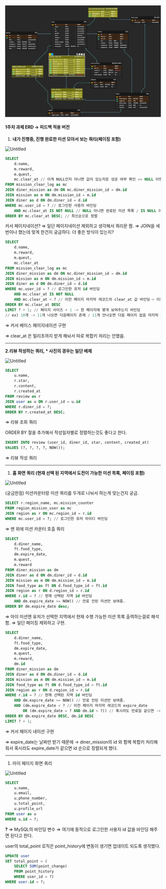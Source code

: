 ![alt text](<UMC_01 (1).png>)

#### 1주차 과제 ERD -> 피드백 적용 버전

1. **내가 진행중, 진행 완료한 미션 모아서 보는 쿼리(페이징 포함)**

![Untitled](attachment:fb2c37cf-9eb2-4e18-b21c-af42c1dd2cc0:Untitled.png)

```sql
SELECT
	d.name,
	m.reward,
	m.quest,
	mc.clear_at // 이게 NULL인지 아니면 값이 있는지로 성공 여부 확인 => NULL 이면 진행중
FROM mission_clear_log as mc
JOIN diner_mission as dm ON mc.diner_mission_id = dm.id
JOIN mission as m ON dm.mission_id = m.id
JOIN diner as d ON dm.diner_id = d.id
WHERE mc.user_id = ? // 로그인한 사용자 바인딩
	AND mc.clear_at IS NOT NULL // NULL 아니면 완료된 미션 목록 / IS NULL 이면 진행중인 미션 목록
ORDER BY mc.clear_at DESC; // 최신순으로 정렬
```

커서 페이지네이션? ⇒ 일단 페이지네이션 제외하고 생각해서 쿼리문 짬. ⇒ JOIN을 세번이나 했는데 맞게 한건지 궁금하다. 더 좋은 방식이 있는지?

```sql
SELECT
	d.name,
	m.reward,
	m.quest,
	mc.clear_at
FROM mission_clear_log as mc
JOIN diner_mission as dm ON mc.diner_mission_id = dm.id
JOIN mission as m ON dm.mission_id = m.id
JOIN diner as d ON dm.diner_id = d.id
WHERE mc.user_id = ? // 로그인한 유저 id 바인딩
	AND mc.clear_at IS NOT NULL
	AND mc.clear_at < ? // 이전 페이지 마지막 레코드의 clear_at 값 바인딩-> 이전 페이지보다 오래된 (덜 최신순인) 레코드만 조회
ORDER BY mc.clear_at DESC
LIMIT ? + 1; // 페이지 사이즈 + 1 -> 한 페이지에 몇개 보여주는지 바인딩
// ex) 10개 -> 11개 나오면 다음페이지 존재 / 11개 안나오면 다음 페이지 없음 마지막 페이지
```

⇒ 커서 베이스 페이지네이션 구현

⇒ clear_at 은 밀리초까지 받게 해놔서 따로 복합키 처리는 안했음.

---

**2.리뷰 작성하는 쿼리, \* 사진의 경우는 일단 배제**

![Untitled](attachment:ff64bece-430c-45e4-96fa-de1e40b984db:Untitled.png)

```sql
SELECT
	u.name,
	r.star,
	r.content,
	r.created_at
FROM review as r
JOIN user as u ON r.user_id = u.id
WHERE r.diner_id = ?;
ORDER BY r.created_at DESC;
```

⇒ 리뷰 조회 쿼리

ORDER BY 절을 추가해서 작성일자별로 정렬하는것도 좋다고 한다.

```sql
INSERT INTO review (user_id, diner_id, star, content, created_at)
VALUES (?, ?, ?, ?, NOW());
```

⇒ 리뷰 작성 쿼리

---

1. **홈 화면 쿼리 (현재 선택 된 지역에서 도전이 가능한 미션 목록, 페이징 포함)**

![Untitled](attachment:6ad90e83-6e2e-4f56-8779-82d16c7f7303:Untitled.png)

(궁금한점) 미션카운터랑 미션 쿼리를 두개로 나눠서 하는게 맞는건지 궁금.

```sql
SELECT r.region_name, mc.mission_counter
FROM region_mission_user as mc
JOIN region as r ON mc.region_id = r.id
WHERE mc.user_id = ?; // 로그인한 유저 아이디 바인딩
```

⇒ 맨 위에 미션 카운터 호출 쿼리

```sql
SELECT
	d.diner_name,
	ft.food_type,
	dm.expire_date,
	m.quest,
	m.reward
FROM diner_mission as dm
JOIN diner as d ON dm.diner_id = d.id
JOIN mission as m ON dm.mission_id = m.id
JOIN food_type as ft ON d.food_type_id = ft.id
JOIN region as r ON d.region_id = r.id
WHERE r.id = ? // 현재 선택된 지역 id 바인딩
	AND dm.expire_date >= NOW() // 만료 안된 미션만 보여줌.
ORDER BY dm.expire_date desc;
```

⇒ 마이 미션엔 유저가 선택한 지역에서 현재 수행 가능한 미션 목록 출력하는걸로 해석함. ⇒ 일단 페이징 제외하고 구현.

```sql
SELECT
	d.diner_name,
	ft.food_type,
	dm.expire_date,
	m.quest,
	m.reward,
	dm.id
FROM diner_mission as dm
JOIN diner as d ON dm.diner_id = d.id
JOIN mission as m ON dm.mission_id = m.id
JOIN food_type as ft ON d.food_type_id = ft.id
JOIN region as r ON d.region_id = r.id
WHERE r.id = ? // 현재 선택된 지역 id 바인딩
	AND dm.expire_date >= NOW() // 만료 안된 미션만 보여줌.
	AND (dm.expire_date < ? // 이전 페이지 마지막 레코드의 expire_date
		OR (dm.expire_date = ? AND dm.id < ?)) // 혹시라도 만료일 같으면 -> dm 아이디순
ORDER BY dm.expire_date DESC, dm.id DESC
LIMIT ? + 1;
```

⇒ 커서 페이지 네이션 구현

⇒ expire_date는 날짜만 받기 때문에 → diner_mission의 id 와 함께 복합키 처리해줘서 혹시라도 expire_date가 같으면 id 순으로 정렬되게 했다.

---

1. 마이 페이지 화면 쿼리

![Untitled](attachment:2d736cd4-e3ab-4c55-9b1d-ad818cc22dbf:Untitled.png)

```sql
SELECT
	u.name,
	u.email,
	u.phone_number,
	u.total_point,
	u.profile_url
FROM user as u
WHERE u.id = ?;
```

**?** ⇒ MySQL의 바인딩 변수 ⇒ 여기에 동적으로 로그인한 사용자 id 값을 바인딩 해주면 된다고 한다.

user의 total_point 로직은 point_history에 변동이 생기면 업데이트 되도록 생각했다.

```sql
UPDATE user
SET total_point = (
	SELECT SUM(point_change)
	FROM point_history
	WHERE user_id = ?)
WHERE user.id = ?;
```
